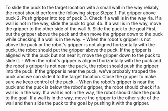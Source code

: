 To slide the puck to the target location with a small wall in the way reliably, the robot should perform the following steps:
    Steps:  1. Put gripper above puck  2. Push gripper into top of puck  3. Check if a wall is in the way  4a. If a wall is not in the way, slide the puck to goal  4b. If a wall is in the way, move the gripper to the other side of the wall  5. Slide the puck to the goal
First, put the gripper above the puck and then move the gripper down to the puck while checking if a wall is in the way.
    - When the robot's gripper is not above the puck or the robot's gripper is not aligned horizontally with the puck, the robot should put the gripper above the puck.
    If the gripper is aligned with the puck but not near it, move the gripper down to the puck to slide it.
    - When the robot's gripper is aligned horizontally with the puck and the robot's gripper is not near the puck, the robot should push the gripper into the puck.
    If the gripper is near the puck, we've probably trapped the puck and we can slide it to the target location. Close the gripper to make sure we keep control of the puck.
    - When the robot's gripper is near the puck and the puck is below the robot's gripper, the robot should check if a wall is in the way. If a wall is not in the way, the robot should slide the puck to the goal.
    If a wall is in the way, move the gripper to the other side of the wall and then slide the puck to the goal by pushing it with the gripper.